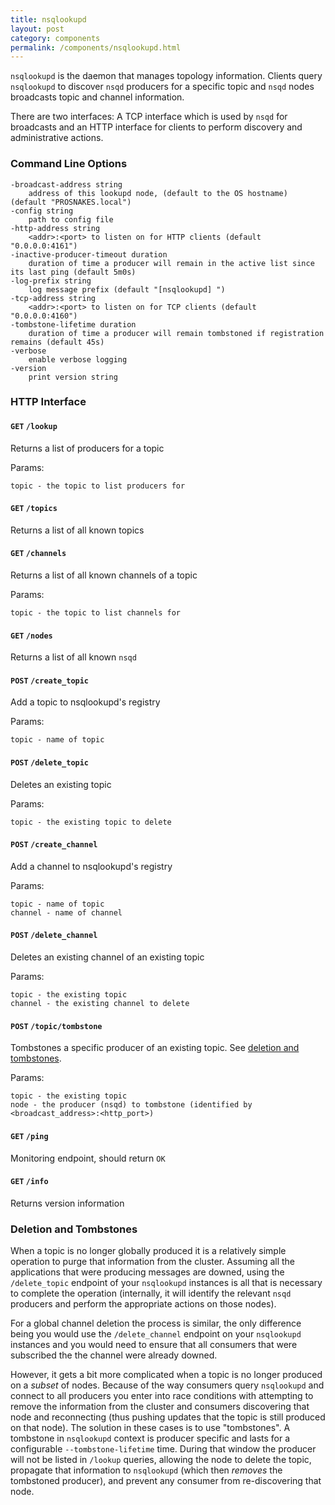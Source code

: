 ```yaml
--- 
title: nsqlookupd
layout: post
category: components
permalink: /components/nsqlookupd.html
---
```


`nsqlookupd` is the daemon that manages topology information. Clients query `nsqlookupd` to discover
`nsqd` producers for a specific topic and `nsqd` nodes broadcasts topic and channel information.

There are two interfaces: A TCP interface which is used by `nsqd` for broadcasts and an HTTP
interface for clients to perform discovery and administrative actions.

### Command Line Options

    -broadcast-address string
        address of this lookupd node, (default to the OS hostname) (default "PROSNAKES.local")
    -config string
        path to config file
    -http-address string
        <addr>:<port> to listen on for HTTP clients (default "0.0.0.0:4161")
    -inactive-producer-timeout duration
        duration of time a producer will remain in the active list since its last ping (default 5m0s)
    -log-prefix string
        log message prefix (default "[nsqlookupd] ")
    -tcp-address string
        <addr>:<port> to listen on for TCP clients (default "0.0.0.0:4160")
    -tombstone-lifetime duration
        duration of time a producer will remain tombstoned if registration remains (default 45s)
    -verbose
        enable verbose logging
    -version
        print version string

### HTTP Interface

#### `GET` `/lookup`

Returns a list of producers for a topic

Params:

    topic - the topic to list producers for

#### `GET` `/topics`

Returns a list of all known topics

#### `GET` `/channels`

Returns a list of all known channels of a topic

Params:

    topic - the topic to list channels for

#### `GET` `/nodes`

Returns a list of all known `nsqd`

#### `POST` `/create_topic`

Add a topic to nsqlookupd's registry

Params:

    topic - name of topic

#### `POST` `/delete_topic`

Deletes an existing topic

Params:

    topic - the existing topic to delete

#### `POST` `/create_channel`

Add a channel to nsqlookupd's registry

Params:

    topic - name of topic
    channel - name of channel

#### `POST` `/delete_channel`

Deletes an existing channel of an existing topic

Params:

    topic - the existing topic
    channel - the existing channel to delete

#### `POST` `/topic/tombstone`

Tombstones a specific producer of an existing topic. See [deletion and
tombstones](#deletion_tombstones).

Params:

    topic - the existing topic
    node - the producer (nsqd) to tombstone (identified by <broadcast_address>:<http_port>)

#### `GET` `/ping`

Monitoring endpoint, should return `OK`

#### `GET` `/info`

Returns version information

### <a name="deletion_tombstones">Deletion and Tombstones</a>

When a topic is no longer globally produced it is a relatively simple operation to purge that
information from the cluster. Assuming all the applications that were producing messages are downed,
using the `/delete_topic` endpoint of your `nsqlookupd` instances is all that is necessary to
complete the operation (internally, it will identify the relevant `nsqd` producers and perform the
appropriate actions on those nodes).

For a global channel deletion the process is similar, the only difference being you would use the
`/delete_channel` endpoint on your `nsqlookupd` instances and you would need to ensure that all
consumers that were subscribed the the channel were already downed.

However, it gets a bit more complicated when a topic is no longer produced on a *subset* of nodes.
Because of the way consumers query `nsqlookupd` and connect to all producers you enter into race
conditions with attempting to remove the information from the cluster and consumers discovering that
node and reconnecting (thus pushing updates that the topic is still produced on that node). The
solution in these cases is to use "tombstones". A tombstone in `nsqlookupd` context is producer
specific and lasts for a configurable `--tombstone-lifetime` time. During that window the producer
will not be listed in `/lookup` queries, allowing the node to delete the topic, propagate that
information to `nsqlookupd` (which then *removes* the tombstoned producer), and prevent any consumer
from re-discovering that node.
